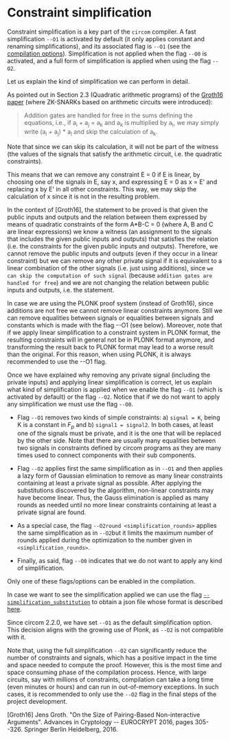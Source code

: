 # Constraint simplification

Constraint simplification is a key part of the `circom` compiler. A fast simplification `--O1` is activated by default (it only applies constant and renaming simplifications), and its associated flag is `--O1` (see the [compilation options](../../getting-started/compilation-options.md)). Simplification is not applied when the flag `--O0` is activated, and a full form of simplification is applied when using the flag `--O2`.

Let us explain the kind of simplification we can perform in detail.

As pointed out in Section 2.3 (Quadratic arithmetic programs) of the [Groth16 paper](https://eprint.iacr.org/2016/260) (where ZK-SNARKs based on arithmetic circuits were introduced): 

> Addition gates are handled for free in the sums defining the equations, i.e., if a<sub>i</sub> + a<sub>j</sub> = a<sub>k</sub> and a<sub>k</sub> is multiplied by a<sub>l</sub>, we may simply write (a<sub>i</sub> + a<sub>j</sub>) * a<sub>l</sub> and skip the calculation of a<sub>k</sub>.

Note that since we can skip its calculation, it will not be part of the witness (the values of the signals that satisfy the arithmetic circuit, i.e. the quadratic constraints).

This means that we can remove any constraint E = 0 if E is linear, by choosing one of the signals in E, say x, and expressing E = 0 as x = E' and replacing x by E' in all other constraints. This way, we may skip the calculation of x since it is not in the resulting problem.

In the context of [Groth16], the statement to be proved is that given the public inputs and outputs and the relation between them expressed by means of quadratic constraints of the form A*B-C = 0 (where A, B and C are linear expressions) we know a witness (an assignment to the signals that includes the given public inputs and outputs) that satisfies the relation (i.e. the constraints for the given public inputs and outputs). Therefore, we cannot remove the public inputs and outputs (even if they occur in a linear constraint) but we can remove any other private signal if it is equivalent to a linear combination of the other signals (i.e. just using additions), since `we can skip the computation of such signal` (because `addition gates are handled for free`) and we are not changing the relation between public inputs and outputs, i.e. the statement.

In case we are using the PLONK proof system (instead of Groth16), since additions are not free we cannot remove linear constraints anymore. Still we can remove equalities between signals or equalities between signals and constants which is made with the flag --O1 (see below). Moreover, note that if we apply linear simplification to a constraint system in PLONK format, the resulting constraints will in general not be in PLONK format anymore, and transforming the result back to PLONK format may lead to a worse result than the original. For this reason, when using PLONK, it is always recommended to use the --O1 flag.

Once we have explained why removing any private signal (including the private inputs) and applying linear simplification is correct, let us explain what kind of simplification is applied when we enable the flag `--O1` (which is activated by default) or the flag `--O2`. Notice that if we do not want to apply any simplification we must use the flag `--O0`.

* Flag ```--O1``` removes two kinds of simple constraints: a) ```signal = K```, being K is a constant in $F_p$ and b) ```signal1 = signal2```. In both cases, at least one of the signals must be private, and it is the one that will be replaced by the other side. Note that there are usually many equalities between two signals in constraints defined by circom programs as they are many times used to connect components with their sub components.
  
* Flag ```--O2``` applies first the same simplification as in `--O1` and then applies a lazy form of Gaussian elimination to remove as many linear constraints containing at least a private signal as possible. After applying the substitutions discovered by the algorithm, non-linear constraints may have become linear. Thus, the Gauss elimination is applied as many rounds as needed until no more linear constraints containing at least a private signal are found.

* As a special case, the flag ```--O2round <simplification_rounds>``` applies the same simplification as in ```--O2```but it limits the maximum number of rounds applied during the optimization to the number given in ```<simplification_rounds>```.

* Finally, as said, flag ```--O0``` indicates that we do not want to apply any kind of simplification.
  
Only one of these flags/options can be enabled in the compilation.

In case we want to see the simplification applied we can use the flag [```--simplification_substitution```](../../getting-started/compilation-options.md) to obtain a json file whose format is described [here](../formats/simplification-json.md).

Since circom 2.2.0, we have set `--O1` as the default simplification option. This decision aligns with the growing use of Plonk, as `--O2` is not compatible with it.

Note that, using the full simplification `--O2` can significantly reduce the number of constraints and signals, which has a positive impact in the time and space needed to compute the proof. However, this is the most time and space consuming phase of the compilation process. Hence, with large circuits, say with millions of constraints, compilation can take a long time (even minutes or hours) and can run in out-of-memory exceptions. In such cases, it is recommended to only use the `--O2` flag in the final steps of the project development.

[Groth16] Jens Groth. "On the Size of Pairing-Based Non-interactive Arguments". Advances in Cryptology -- EUROCRYPT 2016, pages 305--326. Springer Berlin Heidelberg, 2016.
